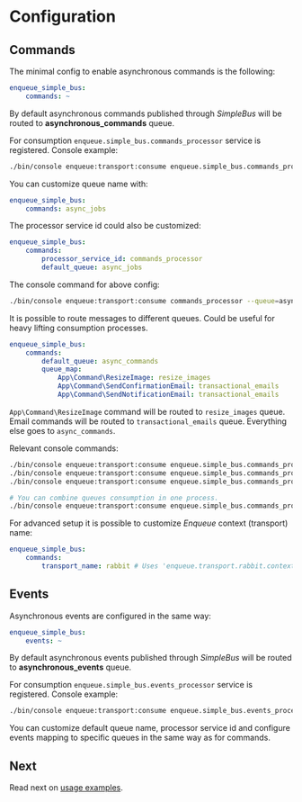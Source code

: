 # Configuration

## Commands

The minimal config to enable asynchronous commands is the following:

```yaml
enqueue_simple_bus:
    commands: ~
```

By default asynchronous commands published through _SimpleBus_ will be routed to __asynchronous_commands__ queue.

For consumption `enqueue.simple_bus.commands_processor` service is registered. Console example:

```bash
./bin/console enqueue:transport:consume enqueue.simple_bus.commands_processor --queue=asynchronous_commands
``` 

You can customize queue name with:

```yaml
enqueue_simple_bus:
    commands: async_jobs
```

The processor service id could also be customized:

```yaml
enqueue_simple_bus:
    commands:
        processor_service_id: commands_processor
        default_queue: async_jobs
```

The console command for above config:

```bash
./bin/console enqueue:transport:consume commands_processor --queue=async_jobs
```

It is possible to route messages to different queues. Could be useful for heavy lifting consumption processes. 

```yaml
enqueue_simple_bus:
    commands:
        default_queue: async_commands
        queue_map:
            App\Command\ResizeImage: resize_images
            App\Command\SendConfirmationEmail: transactional_emails
            App\Command\SendNotificationEmail: transactional_emails
```

`App\Command\ResizeImage` command will be routed to `resize_images` queue. Email commands will be routed to `transactional_emails` queue.
Everything else goes to `async_commands`.

Relevant console commands:

```bash
./bin/console enqueue:transport:consume enqueue.simple_bus.commands_processor --queue=resize_images
./bin/console enqueue:transport:consume enqueue.simple_bus.commands_processor --queue=transactional_emails
./bin/console enqueue:transport:consume enqueue.simple_bus.commands_processor --queue=async_commands

# You can combine queues consumption in one process.
./bin/console enqueue:transport:consume enqueue.simple_bus.commands_processor --queue=resize_images --queue=async_commands
```

For advanced setup it is possible to customize _Enqueue_ context (transport) name:

```yaml
enqueue_simple_bus:
    commands:
        transport_name: rabbit # Uses 'enqueue.transport.rabbit.context' service.
```

## Events

Asynchronous events are configured in the same way:

```yaml
enqueue_simple_bus:
    events: ~
```

By default asynchronous events published through _SimpleBus_ will be routed to __asynchronous_events__ queue.

For consumption `enqueue.simple_bus.events_processor` service is registered. Console example:

```bash
./bin/console enqueue:transport:consume enqueue.simple_bus.events_processor --queue=asynchronous_events
``` 

You can customize default queue name, processor service id and configure events mapping to specific queues in the same way as for commands. 

## Next

Read next on [usage examples](usage.md).
